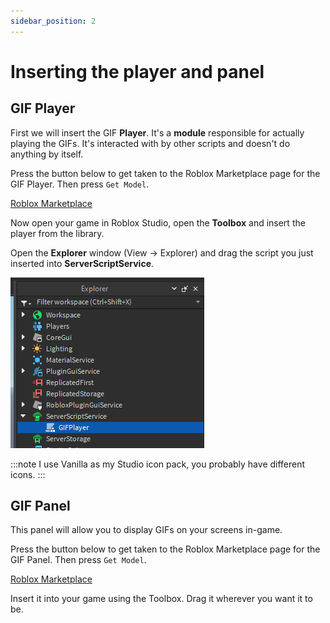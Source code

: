 ```yaml
---
sidebar_position: 2
---
```


# Inserting the player and panel

## GIF Player

First we will insert the GIF **Player**. It's a **module** responsible for actually playing the GIFs. It's interacted with by other scripts and doesn't do anything by itself.

Press the button below to get taken to the Roblox Marketplace page for the GIF Player. Then press `Get Model`.

<a href="https://create.roblox.com/marketplace/asset/7482594999" target="_blank" class="button button--primary">Roblox Marketplace</a>

Now open your game in Roblox Studio, open the **Toolbox** and insert the player from the library.

Open the **Explorer** window (View -> Explorer) and drag the script you just inserted into **ServerScriptService**.

![Screenshot](./img/gifplayer_serverscriptservice.png)

:::note
I use Vanilla as my Studio icon pack, you probably have different icons.
:::

## GIF Panel

This panel will allow you to display GIFs on your screens in-game.

Press the button below to get taken to the Roblox Marketplace page for the GIF Panel. Then press `Get Model`.

<a href="https://create.roblox.com/marketplace/asset/7482597631" target="_blank" class="button button--primary">Roblox Marketplace</a>

Insert it into your game using the Toolbox. Drag it wherever you want it to be.
